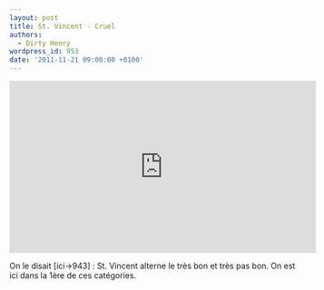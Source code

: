 ```yaml
---
layout: post
title: St. Vincent - Cruel
authors:
  - Dirty Henry
wordpress_id: 953
date: '2011-11-21 09:00:00 +0100'
---
```

<iframe width="540" height="304" src="http://www.youtube.com/embed/Itt0rALeHE8" frameborder="0" allowfullscreen></iframe>

On le disait [ici->943] : St. Vincent alterne le très bon et très pas bon. On est ici dans la 1ère de ces catégories.
